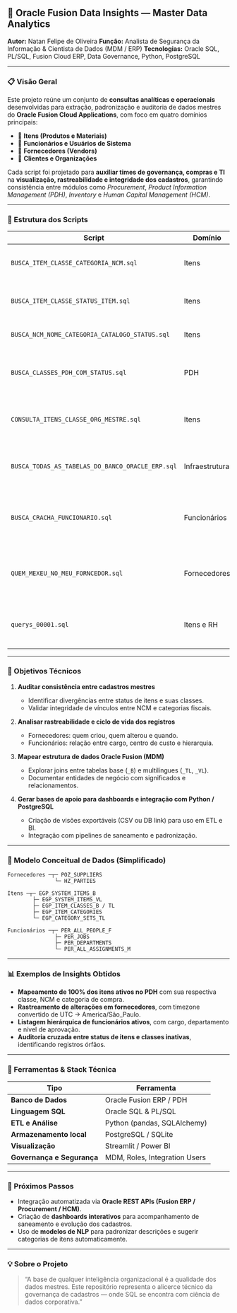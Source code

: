 ## 🧠 Oracle Fusion Data Insights — Master Data Analytics

**Autor:** Natan Felipe de Oliveira
**Função:** Analista de Segurança da Informação & Cientista de Dados (MDM / ERP)
**Tecnologias:** Oracle SQL, PL/SQL, Fusion Cloud ERP, Data Governance, Python, PostgreSQL

---

### 📋 Visão Geral

Este projeto reúne um conjunto de **consultas analíticas e operacionais** desenvolvidas para extração, padronização e auditoria de dados mestres do **Oracle Fusion Cloud Applications**, com foco em quatro domínios principais:

* 🧩 **Itens (Produtos e Materiais)**
* 👥 **Funcionários e Usuários de Sistema**
* 🏢 **Fornecedores (Vendors)**
* 🧾 **Clientes e Organizações**

Cada script foi projetado para **auxiliar times de governança, compras e TI** na **visualização, rastreabilidade e integridade dos cadastros**, garantindo consistência entre módulos como *Procurement*, *Product Information Management (PDH)*, *Inventory* e *Human Capital Management (HCM)*.

---

### 🧱 Estrutura dos Scripts

| Script                                           | Domínio        | Finalidade                                                                                                      | Destaques                                                                 |
| ------------------------------------------------ | -------------- | --------------------------------------------------------------------------------------------------------------- | ------------------------------------------------------------------------- |
| `BUSCA_ITEM_CLASSE_CATEGORIA_NCM.sql`            | Itens          | Lista todos os itens vinculando **classe, categoria e NCM** com suporte multilíngue.                            | Integra `EGP_SYSTEM_ITEMS_B`, `EGP_ITEM_CLASSES`, `EGP_CATEGORY_SETS_TL`. |
| `BUSCA_ITEM_CLASSE_STATUS_ITEM.sql`              | Itens          | Exibe **status dos itens (Active/Inactive)** com sua respectiva classe e organização.                           | Permite análises de ativos por categoria.                                 |
| `BUSCA_NCM_NOME_CATEGORIA_CATALOGO_STATUS.sql`   | Itens          | Mostra a **associação entre NCM, categoria e status** do item.                                                  | Ideal para auditorias de compliance fiscal.                               |
| `BUSCA_CLASSES_PDH_COM_STATUS.sql`               | PDH            | Retorna todas as **classes de itens do Product Data Hub**, com status ativo/inativo.                            | Usa `EGP_ITEM_CLASSES_B` para gestão de hierarquia.                       |
| `CONSULTA_ITENS_CLASSE_ORG_MESTRE.sql`           | Itens          | Foco na **organização mestre de itens (ITEM_ORG_MESTRE)**, consolidando descrições e classes.                   | Suporte multilíngue via `EGP_SYSTEM_ITEMS_VL`.                            |
| `BUSCA_TODAS_AS_TABELAS_DO_BANCO_ORACLE_ERP.sql` | Infraestrutura | Lista tabelas do ERP que contenham colunas relacionadas a **clientes (CUSTOMER)**.                              | Exploração estrutural do dicionário `ALL_TAB_COLUMNS`.                    |
| `BUSCA_CRACHA_FUNCIONARIO.sql`                   | Funcionários   | Consulta **funcionários ativos** com informações de cargo, departamento, supervisor e nível hierárquico.        | Integra módulos HCM (`PER_ALL_PEOPLE_F`, `PER_JOBS`, `PER_DEPARTMENTS`).  |
| `QUEM_MEXEU_NO_MEU_FORNCEDOR.sql`                | Fornecedores   | Traz **histórico de criação e atualização de fornecedores**, incluindo timestamps convertidos para timezone BR. | Log detalhado de auditoria (`POZ_SUPPLIERS`, `HZ_PARTIES`).               |
| `querys_00001.sql`                               | Itens e RH     | Scripts auxiliares e consultas de apoio a mapeamentos de centro de custo e itens.                               | Inclui dicionário técnico de tabelas Oracle Fusion.                       |

---

### 🧮 Objetivos Técnicos

1. **Auditar consistência entre cadastros mestres**

   * Identificar divergências entre status de itens e suas classes.
   * Validar integridade de vínculos entre NCM e categorias fiscais.

2. **Analisar rastreabilidade e ciclo de vida dos registros**

   * Fornecedores: quem criou, quem alterou e quando.
   * Funcionários: relação entre cargo, centro de custo e hierarquia.

3. **Mapear estrutura de dados Oracle Fusion (MDM)**

   * Explorar joins entre tabelas base (`_B`) e multilíngues (`_TL`, `_VL`).
   * Documentar entidades de negócio com significados e relacionamentos.

4. **Gerar bases de apoio para dashboards e integração com Python / PostgreSQL**

   * Criação de visões exportáveis (CSV ou DB link) para uso em ETL e BI.
   * Integração com pipelines de saneamento e padronização.

---

### 🧩 Modelo Conceitual de Dados (Simplificado)

```
Fornecedores ─┬─ POZ_SUPPLIERS
               └─ HZ_PARTIES

Itens ─┬─ EGP_SYSTEM_ITEMS_B
        ├─ EGP_SYSTEM_ITEMS_VL
        ├─ EGP_ITEM_CLASSES_B / TL
        ├─ EGP_ITEM_CATEGORIES
        └─ EGP_CATEGORY_SETS_TL

Funcionários ─┬─ PER_ALL_PEOPLE_F
               ├─ PER_JOBS
               ├─ PER_DEPARTMENTS
               └─ PER_ALL_ASSIGNMENTS_M
```

---

### 📊 Exemplos de Insights Obtidos

* **Mapeamento de 100% dos itens ativos no PDH** com sua respectiva classe, NCM e categoria de compra.
* **Rastreamento de alterações em fornecedores**, com timezone convertido de UTC → America/São_Paulo.
* **Listagem hierárquica de funcionários ativos**, com cargo, departamento e nível de aprovação.
* **Auditoria cruzada entre status de itens e classes inativas**, identificando registros órfãos.

---

### 🧰 Ferramentas & Stack Técnica

| Tipo                       | Ferramenta                    |
| -------------------------- | ----------------------------- |
| **Banco de Dados**         | Oracle Fusion ERP / PDH       |
| **Linguagem SQL**          | Oracle SQL & PL/SQL           |
| **ETL e Análise**          | Python (pandas, SQLAlchemy)   |
| **Armazenamento local**    | PostgreSQL / SQLite           |
| **Visualização**           | Streamlit / Power BI          |
| **Governança e Segurança** | MDM, Roles, Integration Users |

---

### 🚀 Próximos Passos

* Integração automatizada via **Oracle REST APIs (Fusion ERP / Procurement / HCM)**.
* Criação de **dashboards interativos** para acompanhamento de saneamento e evolução dos cadastros.
* Uso de **modelos de NLP** para padronizar descrições e sugerir categorias de itens automaticamente.

---

### 💡 Sobre o Projeto

> “A base de qualquer inteligência organizacional é a qualidade dos dados mestres.
> Este repositório representa o alicerce técnico da governança de cadastros —
> onde SQL se encontra com ciência de dados corporativa.”
